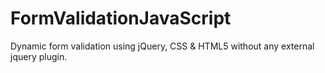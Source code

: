 # FormValidationJavaScript
Dynamic form validation using jQuery, CSS & HTML5 without any external jquery plugin.
